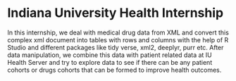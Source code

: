 # Indiana University Health Internship
In this internship, we deal with medical drug data from XML and convert this complex xml document into tables with rows and columns with the help of R Studio and different packages like tidy verse, xml2, deeplyr, purr etc. After data manipulation, we combine this data with patient related data at IU Health Server and try to explore data to see if there can be any patient cohorts or drugs cohorts that can be formed to improve health outcomes. 
